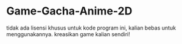 # Game-Gacha-Anime-2D
tidak ada lisensi khusus untuk kode program ini, kalian bebas untuk menggunakannya. kreasikan game kalian sendiri!
